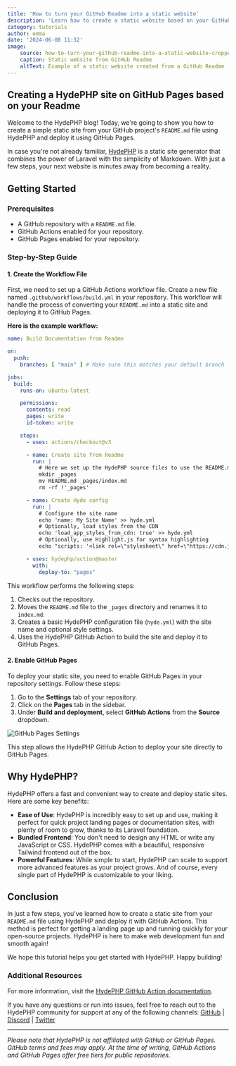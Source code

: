 ```yaml
---
title: 'How to turn your GitHub Readme into a static website'
description: 'Learn how to create a static website based on your GitHub Readme, using HydePHP to build and deploy it to GitHub Pages - all for free and in minutes!'
category: tutorials
author: emma
date: '2024-06-08 11:32'
image:
    source: how-to-turn-your-github-readme-into-a-static-website-cropped.png
    caption: Static website from GitHub Readme
    altText: Example of a static website created from a GitHub Readme
---
```


## Creating a HydePHP site on GitHub Pages based on your Readme

Welcome to the HydePHP blog! Today, we're going to show you how to create a simple static site from your GitHub project's `README.md` file using HydePHP and deploy it using GitHub Pages. 

In case you're not already familiar, [HydePHP](https://hydephp.com) is a static site generator that combines the power of Laravel with the simplicity of Markdown. With just a few steps, your next website is minutes away from becoming a reality.

## Getting Started

### Prerequisites
- A GitHub repository with a `README.md` file.
- GitHub Actions enabled for your repository.
- GitHub Pages enabled for your repository.

### Step-by-Step Guide

#### 1. Create the Workflow File

First, we need to set up a GitHub Actions workflow file. Create a new file named `.github/workflows/build.yml` in your repository. This workflow will handle the process of converting your `README.md` into a static site and deploying it to GitHub Pages.

**Here is the example workflow:**
```yaml
name: Build Documentation from Readme

on:
  push:
    branches: [ "main" ] # Make sure this matches your default branch

jobs:
  build:
    runs-on: ubuntu-latest

    permissions:
      contents: read
      pages: write
      id-token: write

    steps:
      - uses: actions/checkout@v3

      - name: Create site from Readme
        run: |
          # Here we set up the HydePHP source files to use the README.md as the index page
          mkdir _pages
          mv README.md _pages/index.md
          rm -rf !'_pages'

      - name: Create Hyde config
        run: |
          # Configure the site name
          echo 'name: My Site Name' >> hyde.yml
          # Optionally, load styles from the CDN
          echo 'load_app_styles_from_cdn: true' >> hyde.yml
          # Optionally, use Highlight.js for syntax highlighting
          echo "scripts: '<link rel=\"stylesheet\" href=\"https://cdn.jsdelivr.net/gh/highlightjs/cdn-release@11.7.0/build/styles/atom-one-dark.min.css\"> <script src=\"https://cdn.jsdelivr.net/gh/highlightjs/cdn-release@11.7.0/build/highlight.min.js\"></script> <script>hljs.highlightAll();</script> <style>.prose :where(pre) { background-color: #282c34; } </style> <style>pre code.hljs { padding: 0; }</style>'" >> hyde.yml

      - uses: hydephp/action@master
        with:
          deploy-to: "pages"
```

This workflow performs the following steps:
1. Checks out the repository.
2. Moves the `README.md` file to the `_pages` directory and renames it to `index.md`.
3. Creates a basic HydePHP configuration file (`hyde.yml`) with the site name and optional style settings.
4. Uses the HydePHP GitHub Action to build the site and deploy it to GitHub Pages.

#### 2. Enable GitHub Pages

To deploy your static site, you need to enable GitHub Pages in your repository settings. Follow these steps:

1. Go to the **Settings** tab of your repository.
2. Click on the **Pages** tab in the sidebar.
3. Under **Build and deployment**, select **GitHub Actions** from the **Source** dropdown.

![GitHub Pages Settings](https://github.com/hydephp/action/assets/95144705/73c8b5ac-b26b-4763-b29b-ad118c1ea6a7)

This step allows the HydePHP GitHub Action to deploy your site directly to GitHub Pages.

## Why HydePHP?

HydePHP offers a fast and convenient way to create and deploy static sites. Here are some key benefits:
- **Ease of Use**: HydePHP is incredibly easy to set up and use, making it perfect for quick project landing pages or documentation sites, with plenty of room to grow, thanks to its Laravel foundation. 
- **Bundled Frontend**: You don't need to design any HTML or write any JavaScript or CSS. HydePHP comes with a beautiful, responsive Tailwind frontend out of the box.
- **Powerful Features**: While simple to start, HydePHP can scale to support more advanced features as your project grows. And of course, every single part of HydePHP is customizable to your liking.

## Conclusion

In just a few steps, you've learned how to create a static site from your `README.md` file using HydePHP and deploy it with GitHub Actions. This method is perfect for getting a landing page up and running quickly for your open-source projects. HydePHP is here to make web development fun and smooth again!

We hope this tutorial helps you get started with HydePHP. Happy building!

### Additional Resources

For more information, visit the [HydePHP GitHub Action documentation](https://hydephp.github.io/action/). 

If you have any questions or run into issues, feel free to reach out to the HydePHP community for support at any of the following channels: 
[GitHub](https://github.com/hydephp/hyde) | [Discord](https://discord.hydephp.com) | [Twitter](https://twitter.com/HydeFramework)


<hr class="my-4 mb-8">

_Please note that HydePHP is not affiliated with GitHub or GitHub Pages. GitHub terms and fees may apply. At the time of writing, GitHub Actions and GitHub Pages offer free tiers for public repositories._

